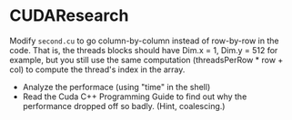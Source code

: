 # CUDAResearch

Modify `second.cu` to go column-by-column instead of row-by-row in the code. That is, the threads blocks should have Dim.x = 1, Dim.y = 512 for example, but you still use the same computation (threadsPerRow * row + col) to compute the thread's index in the array.
* Analyze the performace (using "time" in the shell)
* Read the Cuda C++ Programming Guide to find out why the performance dropped off so badly. (Hint, coalescing.)
